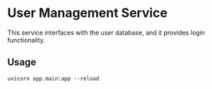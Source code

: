# User Management Service

This service interfaces with the user database, and it provides login functionality.


## Usage

`uvicorn app.main:app --reload`
